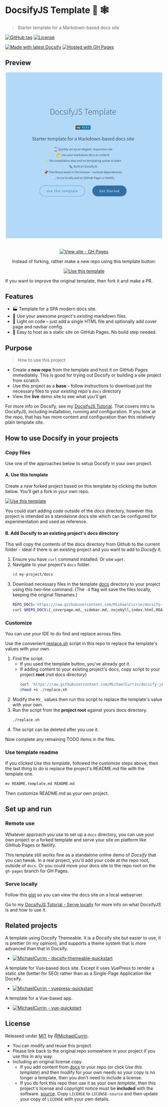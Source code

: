 # DocsifyJS Template 📒 🕸
> Starter template for a Markdown-based docs site

[![GitHub tag](https://img.shields.io/github/tag/MichaelCurrin/docsify-js-template)](https://github.com/MichaelCurrin/docsify-js-template/tags/?include_prereleases&sort=semver)
[![License](https://img.shields.io/badge/License-MIT-blue)](#license)

[![Made with latest Docsify](https://img.shields.io/npm/v/docsify/latest?label=docsify)](https://docsify.js.org/)
[![Hosted with GH Pages](https://img.shields.io/badge/Hosted_with-GitHub_Pages-blue?logo=github&logoColor=white)](https://pages.github.com/)


## Preview

<div align="center">
    <a href="https://michaelcurrin.github.io/docsify-js-template/">
        <img src="/sample.png" alt="Sample screenshot" alt="Go to website" width="500" />
    </a>
</div>

<br>

<div align="center">

[![View site - GH Pages](https://img.shields.io/badge/View_site-GH_Pages-blue?style=for-the-badge)](https://michaelcurrin.github.io/docsify-js-template/ "Go to website")

Instead of forking, rather make a new repo using this template button:

[![Use this template](https://img.shields.io/badge/Generate-Use_this_template-2ea44f?style=for-the-badge)](https://github.com/MichaelCurrin/docsify-js-template/generate)

</div>

If you want to improve the original template, then fork it and make a PR.


## Features

- 🏭 Template for a SPA modern docs site.
- 📗 Use your awesome project's _existing_ markdown files.
- 🤩 Light on code – just add a single HTML file and optionally add cover page and navbar config.
- 🚀 Easy to host as a static site on GitHub Pages. No build step needed.


## Purpose
> How to use this project

- Create a **new repo** from the template and host it on GitHub Pages immediately. This is good for trying out Docsify or building a site project from scratch.
- Use this project as a **base** - follow instructions to download just the necessary files to your _existing_ repo's `docs` directory
- View the **live** demo site to see what you'll get.

For more info on Docsify, see my [DocsifyJS Tutorial][]. That covers intro to DocsifyJS, including installation, running and configuration. If you look at the repo, that has has more content and configuration than this relatively plain template site.

[DocsifyJS Tutorial]: https://michaelcurrin.github.io/docsify-js-tutorial/#/


## How to use Docsify in your projects

### Copy files

Use one of the approaches below to setup Docsify in your own project.

#### A. Use this template

Create a _new_ forked project based on this template  by clicking the button below. You'll get a fork in your own repo.

[![Use this template](https://img.shields.io/badge/Use_this_template-2ea44f)](https://github.com/MichaelCurrin/docsify-js-template/generate)

You could start adding code outside of the _docs_ directory, however this project is intended as a standalone docs site which can be configured for experimentation and used as reference.

#### B. Add Docsify to an existing project's docs directory

This will copy the contents of the docs directory from Github to the current folder - ideal if there is an existing project and you want to add to _Docsify_ it.

1. Ensure you have `curl` command installed. Or use `wget`.
2. Navigate to your project's `docs` folder.
    ```sh
    cd my-project/docs
    ```
3. Download necessary files in the template [docs](/docs) directory to your project using this two-line command. (The `-O` flag will save the files locally, keeping the original filenames.)
    ```sh
    REPO_DOCS='https://raw.githubusercontent.com/MichaelCurrin/docsify-js-template/master/docs/'
    curl $REPO_DOCS\{_coverpage.md,_sidebar.md,.nojekyll,index.html,README.md\} -O
    ```

### Customize

You can use your IDE to do find and replace across files.

Use the convenient [replace.sh](/replace.sh) script in this repo to replace the template's values with your own.


1. Find the script.
    - If you used the template button, you've already got it.
    - If adding content to your existing project's docs, copy script to your project **root** (not docs directory)
        ```sh
        curl 'https://raw.githubusercontent.com/MichaelCurrin/docsify-js-template/master/replace.sh' -O
        chmod +x ./replace.sh
        ```
2. Modify the `MY_` values then run this script to replace the template's value with your own.
3. Run the script from the **project root** against yours docs directory.
   ```sh
   ./replace.sh
   ```
4. The script can be deleted after you use it.

Now complete any remaining TODO items in the files.

### Use template readme

If you clicked _Use this template_, followed the customize steps above, then the last thing to do is replace the project's README.md file with the template one.

```sh
mv README.template.md README.md
```

Then customize README.md as your own project.


## Set up and run

### Remote use

Whatever approach you use to set up a `docs` directory, you can use your own project or a forked template and serve your site on platform like  GiHhub Pages or Netlify.

This template still works fine as a standalone online demo of _Docsify_ that you can tweak. In a real project, you'd add your code at the repo root, outside of `docs`. Or you could move your docs site to the repo root on the `gh-pages` branch for GH Pages.

### Serve locally

Follow this [gist](https://gist.github.com/MichaelCurrin/4c8060dcc9d8841f842eeebc7a1436d8) so you can view the docs site on a local webserver.

Go to my [DocsifyJS Tutorial - Serve locally](https://michaelcurrin.github.io/docsify-js-tutorial/#/?id=serve-a-docsify-site-locally) for more info on what DocsifyJS is and how to use it.


## Related projects

A template using Docsify Themeable. It is a Docsify site but easier to use, it is prettier (in my opinion), and supports a theme system that is more advanced than that in Docsify.

- [![MichaelCurrin - docsify-themeable-quickstart](https://img.shields.io/static/v1?label=MichaelCurrin&message=docsify-themeable-quickstart&color=blue&logo=github)](https://github.com/MichaelCurrin/docsify-themeable-quickstart)

A template for Vue-based docs site. Except it uses VuePress to render a static site (better for SEO) rather than as a Single-Page Application like Docsify.
 
- [![MichaelCurrin - vuepress-quickstart](https://img.shields.io/static/v1?label=MichaelCurrin&message=vuepress-quickstart&color=blue&logo=github)](https://github.com/MichaelCurrin/vuepress-quickstart)

A template for a Vue-based app.

- [![MichaelCurrin - vue-quickstart](https://img.shields.io/static/v1?label=MichaelCurrin&message=vue-quickstart&color=blue&logo=github)](https://github.com/MichaelCurrin/vue-quickstart)


## License

Released under [MIT](/LICENSE) by [@MichaelCurrin](https://github.com/MichaelCurrin).

- You can modify and reuse this project.
- Please link back to the original repo somewhere in your project if you use this in any way.
- Including an original license copy.
    - If you add content from [docs](/docs/) to your repo (or click _Use this template_) and then modify for your own needs so your copy is no longer a template, then you don't need to include a license.
    - If you do fork this repo then use it as your own _template_, then this project's license and copyright notice must be **included** with the software. [source](https://choosealicense.com/licenses/#mit). Copy `LICENSE` to `LICENSE-source` and then update your copy of `LICENSE` with your own details.
